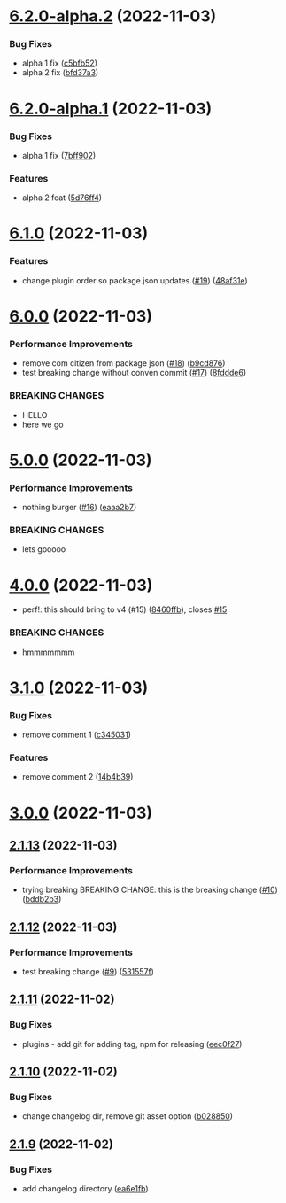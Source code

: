 # [6.2.0-alpha.2](https://github.com/hchiufaire/mjml-react-npm-test/compare/v6.2.0-alpha.1...v6.2.0-alpha.2) (2022-11-03)

### Bug Fixes

- alpha 1 fix ([c5bfb52](https://github.com/hchiufaire/mjml-react-npm-test/commit/c5bfb520761551c8f178949883cefb436813d5f3))
- alpha 2 fix ([bfd37a3](https://github.com/hchiufaire/mjml-react-npm-test/commit/bfd37a351cc18feb94acf993d0be7f70a6893f40))

# [6.2.0-alpha.1](https://github.com/hchiufaire/mjml-react-npm-test/compare/v6.1.0...v6.2.0-alpha.1) (2022-11-03)

### Bug Fixes

- alpha 1 fix ([7bff902](https://github.com/hchiufaire/mjml-react-npm-test/commit/7bff902c8467a17a815016b2bc4187c823c783b5))

### Features

- alpha 2 feat ([5d76ff4](https://github.com/hchiufaire/mjml-react-npm-test/commit/5d76ff43b3ef2229772ee113a9c9529705b96326))

# [6.1.0](https://github.com/hchiufaire/mjml-react-npm-test/compare/v6.0.0...v6.1.0) (2022-11-03)

### Features

- change plugin order so package.json updates ([#19](https://github.com/hchiufaire/mjml-react-npm-test/issues/19)) ([48af31e](https://github.com/hchiufaire/mjml-react-npm-test/commit/48af31e37fe6772bcdf3c4be12551dd912da2b18))

# [6.0.0](https://github.com/hchiufaire/mjml-react-npm-test/compare/v5.0.0...v6.0.0) (2022-11-03)

### Performance Improvements

- remove com citizen from package json ([#18](https://github.com/hchiufaire/mjml-react-npm-test/issues/18)) ([b9cd876](https://github.com/hchiufaire/mjml-react-npm-test/commit/b9cd87640e561d94d30eec8b8f2581cabd8c5133))
- test breaking change without conven commit ([#17](https://github.com/hchiufaire/mjml-react-npm-test/issues/17)) ([8fddde6](https://github.com/hchiufaire/mjml-react-npm-test/commit/8fddde621314443e705c9b88fb84c3be9cf91896))

### BREAKING CHANGES

- HELLO
- here we go

# [5.0.0](https://github.com/hchiufaire/mjml-react-npm-test/compare/v4.0.0...v5.0.0) (2022-11-03)

### Performance Improvements

- nothing burger ([#16](https://github.com/hchiufaire/mjml-react-npm-test/issues/16)) ([eaaa2b7](https://github.com/hchiufaire/mjml-react-npm-test/commit/eaaa2b769629b72ae4409b6e3f1701855a45aaa3))

### BREAKING CHANGES

- lets gooooo

# [4.0.0](https://github.com/hchiufaire/mjml-react-npm-test/compare/v3.1.0...v4.0.0) (2022-11-03)

- perf!: this should bring to v4 (#15) ([8460ffb](https://github.com/hchiufaire/mjml-react-npm-test/commit/8460ffb937c8ca949ac61c545e1d9e1fc4575041)), closes [#15](https://github.com/hchiufaire/mjml-react-npm-test/issues/15)

### BREAKING CHANGES

- hmmmmmmm

# [3.1.0](https://github.com/hchiufaire/mjml-react-npm-test/compare/v3.0.0...v3.1.0) (2022-11-03)

### Bug Fixes

- remove comment 1 ([c345031](https://github.com/hchiufaire/mjml-react-npm-test/commit/c34503175d120f76572c6c053c2b6bf7a99b3715))

### Features

- remove comment 2 ([14b4b39](https://github.com/hchiufaire/mjml-react-npm-test/commit/14b4b39525c4524d80abf07f39a50391e8e01194))

# [3.0.0](https://github.com/hchiufaire/mjml-react-npm-test/compare/v2.1.13...v3.0.0) (2022-11-03)

## [2.1.13](https://github.com/hchiufaire/mjml-react-npm-test/compare/v2.1.12...v2.1.13) (2022-11-03)

### Performance Improvements

- trying breaking BREAKING CHANGE: this is the breaking change ([#10](https://github.com/hchiufaire/mjml-react-npm-test/issues/10)) ([bddb2b3](https://github.com/hchiufaire/mjml-react-npm-test/commit/bddb2b3770bd444d71e36b0786d97241314443ba))

## [2.1.12](https://github.com/hchiufaire/mjml-react-npm-test/compare/v2.1.11...v2.1.12) (2022-11-03)

### Performance Improvements

- test breaking change ([#9](https://github.com/hchiufaire/mjml-react-npm-test/issues/9)) ([531557f](https://github.com/hchiufaire/mjml-react-npm-test/commit/531557fde50b0e3308db73af2f8f6c5283785d45))

## [2.1.11](https://github.com/hchiufaire/mjml-react-npm-test/compare/v2.1.10...v2.1.11) (2022-11-02)

### Bug Fixes

- plugins - add git for adding tag, npm for releasing ([eec0f27](https://github.com/hchiufaire/mjml-react-npm-test/commit/eec0f27d8a4b6531fb2bb49592eb90086de64dce))

## [2.1.10](https://github.com/hchiufaire/mjml-react-npm-test/compare/v2.1.9...v2.1.10) (2022-11-02)

### Bug Fixes

- change changelog dir, remove git asset option ([b028850](https://github.com/hchiufaire/mjml-react-npm-test/commit/b028850a2d0c2df45e02a5e0da93a60ac50d5805))

## [2.1.9](https://github.com/hchiufaire/mjml-react-npm-test/compare/v2.1.8...v2.1.9) (2022-11-02)

### Bug Fixes

- add changelog directory ([ea6e1fb](https://github.com/hchiufaire/mjml-react-npm-test/commit/ea6e1fb2ffd83aabf1d9b0f1924790b18d0ed633))
